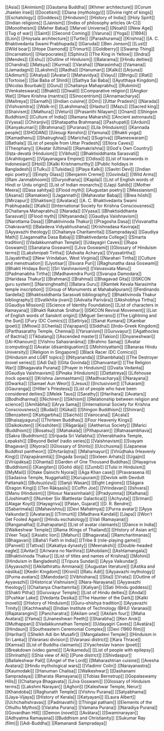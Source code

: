 [[Asia]]
[[Animism]]
[[Gautama Buddha]]
[[Khmer architecture]]
[[Corum Jhaelen Irsei]]
[[Docetism]]
[[Diana (mythology)]]
[[Divine right of kings]]
[[Eschatology]]
[[Goddess]]
[[Hinduism]]
[[History of India]]
[[Holy Spirit]]
[[Indian religions]]
[[Jainism]]
[[Index of philosophy articles (A–C)]]
[[Monotheism]]
[[Meher Baba]]
[[Marvel Universe]]
[[Noah]]
[[New Age]]
[[Tug of war]]
[[Saint]]
[[Second Coming]]
[[Varuna]]
[[Yoga]]
[[1894]]
[[Lion]]
[[Hoysala architecture]]
[[Turtle]]
[[Parashurama]]
[[Krishna]]
[[A. C. Bhaktivedanta Swami Prabhupada]]
[[Garuda]]
[[Ben Jonson]]
[[Lust]]
[[Wild boar]]
[[Hope Diamond]]
[[Trimurti]]
[[Goldberry]]
[[Swamp Thing]]
[[Incarnation]]
[[Harpocrates]]
[[Sphinx]]
[[The King in Yellow]]
[[Indra]]
[[Mendes]]
[[Eshu]]
[[Outline of Hinduism]]
[[Balarama]]
[[Hindu deities]]
[[Chandra]]
[[Matsya]]
[[Kurma]]
[[Varaha]]
[[Narasimha]]
[[Vamana]]
[[Jamadagni]]
[[Lakshmi]]
[[Radha]]
[[Hanuman]]
[[Kalki]]
[[Arjuna]]
[[Adimurti]]
[[Ahalya]]
[[Avatar]]
[[Mahavidya]]
[[Vayu]]
[[Bhrigu]]
[[Rati]]
[[Tortoise]]
[[Sai Baba of Shirdi]]
[[Sathya Sai Baba]]
[[Ayutthaya Kingdom]]
[[Nicolas Bourbaki]]
[[Guru]]
[[Chaitanya Mahaprabhu]]
[[Rukmini]]
[[Venkateswara]]
[[Bhakti]]
[[Diwali]]
[[Comparative religion]]
[[Angkor Wat]]
[[Hare Krishna (mantra)]]
[[Sinocentrism]]
[[Annamacharya]]
[[Maitreya]]
[[Sarnath]]
[[Indian cuisine]]
[[Om]]
[[Uttar Pradesh]]
[[Narada]]
[[Vishvamitra]]
[[Walk-in]]
[[Lakshmana]]
[[Hastur]]
[[Mazu]]
[[Sacred king]]
[[Shaivism]]
[[Mathura]]
[[Veturi]]
[[Prasanthi Nilayam]]
[[Onam]]
[[Shingon Buddhism]]
[[Culture of India]]
[[Ramana Maharshi]]
[[Ancient astronauts]]
[[Vyasa]]
[[Chiranjivi]]
[[Shatapatha Brahmana]]
[[Pashupati]]
[[Arduin]]
[[Kanyakumari]]
[[Brahmana]]
[[Puranas]]
[[Lila (Hinduism)]]
[[Kannada people]]
[[SHODAN]]
[[Uesugi Kenshin]]
[[Yamuna]]
[[Bhakti yoga]]
[[Kamadhenu]]
[[Shatrughna]]
[[Maricha]]
[[Sugriva]]
[[Rameswaram]]
[[Bathala]]
[[List of people from Uttar Pradesh]]
[[Ellora Caves]]
[[Theophany]]
[[Avatar (Ultima)]]
[[Ramakrishna]]
[[God's Own Country]]
[[Iṣṭa-devatā (Hinduism)]]
[[Vibhuti]]
[[Bhaktisiddhanta Sarasvati]]
[[Arahitogami]]
[[Vijayanagara Empire]]
[[Odissi]]
[[List of loanwords in Indonesian]]
[[Holi]]
[[Kalki Krishnamurthy]]
[[Public holidays in Bangladesh]]
[[Tulku]]
[[Tulsidas]]
[[Playa Kalki]]
[[Savitri Devi]]
[[Indian epic poetry]]
[[Empty Glass]]
[[Benjamin Creme]]
[[Govinda]]
[[Wild Arms]]
[[Ram Janmabhoomi]]
[[Duryodhana]]
[[Kapila]]
[[List of English words of Hindi or Urdu origin]]
[[List of Indian monarchs]]
[[Japji Sahib]]
[[Mother Meera]]
[[Dasa sahitya]]
[[Flood myth]]
[[Augustan poetry]]
[[Messianism]]
[[Asana]]
[[Ramakien]]
[[Jagannath]]
[[Mahavatar Babaji]]
[[Biwa hōshi]]
[[Mirzapur]]
[[Shaktism]]
[[Avatara]]
[[A. C. Bhaktivedanta Swami Prabhupada]]
[[Kalki]]
[[International Society for Krishna Consciousness]]
[[Chaitanya Mahaprabhu]]
[[Narada]]
[[Vyasa]]
[[Bhaktisiddhanta Sarasvati]]
[[Flood myth]]
[[Nityananda]]
[[Gaudiya Vaishnavism]]
[[Narottama Dasa]]
[[Bhaktivinoda Thakur]]
[[Pragosha Dasa]]
[[Visvanatha Chakravarti]]
[[Baladeva Vidyabhushana]]
[[Krishnadasa Kaviraja]]
[[Ayyavazhi theology]]
[[Chaitanya Charitamrita]]
[[Sampradaya]]
[[Gaudiya Math]]
[[Jagannatha Dasa Babaji]]
[[Bhaktivedanta College]]
[[Smarta tradition]]
[[Vadakkunnathan Temple]]
[[Udayagiri Caves]]
[[Rupa Goswami]]
[[Sanatana Goswami]]
[[Jiva Goswami]]
[[Glossary of Hinduism terms]]
[[Lakshmipati Tirtha]]
[[Advaita Acharya]]
[[Vyasatirtha]]
[[Jayatirtha]]
[[New Vrindaban, West Virginia]]
[[Narahari Tirtha]]
[[Culture and menstruation]]
[[Jyotisar]]
[[Isvara Puri]]
[[Raghunatha dasa Goswami]]
[[Bhakti Hridaya Bon]]
[[Sri Vaishnavism]]
[[Vaivasvata Manu]]
[[Padmanabha Tirtha]]
[[Madhavendra Puri]]
[[Svarupa Damodara]]
[[Haridasa Thakur]]
[[Brahman]]
[[Brahma]]
[[Bhagavad Gita]]
[[ISKCON guru system]]
[[Narsinghnath]]
[[Batara Guru]]
[[Ramtek Kevala Narasimha temple inscription]]
[[Group of Monuments at Mahabalipuram]]
[[Ferdinando Sardella]]
[[Bhaktisiddhanta Sarasvati bibliography]]
[[Bhaktivinoda Thakur bibliography]]
[[Svalikhita-jivani]]
[[Advaita Parivāra]]
[[Akshobhya Tirtha]]
[[Gaudiya Mission]]
[[Science of Identity Foundation]]
[[List of characters in Ramayana]]
[[Bhakti Rakshak Sridhar]]
[[ISKCON Revival Movement]]
[[List of English words of Sanskrit origin]]
[[Miguel Serrano]]
[[The Lightning and the Sun]]
[[Fury (DC Comics)]]
[[Sattriya]]
[[Sanat Kumara]]
[[Kambar (poet)]]
[[Mhow]]
[[Chenla]]
[[Vajrapani]]
[[Siddha]]
[[Indo-Greek Kingdom]]
[[Parthasarathy Temple, Chennai]]
[[Yarsanism]]
[[Guruvayur]]
[[Agathocles of Bactria]]
[[Tikbalang]]
[[Ascended master]]
[[Takion]]
[[Dnyaneshwari]]
[[Ai-Khanoum]]
[[Vishnu Sahasranāma]]
[[Brahmo Samaj]]
[[Avatar (computing)]]
[[Avatar (disambiguation)]]
[[Mohiniyattam]]
[[Banaras Hindu University]]
[[Religion in Singapore]]
[[Black Racer (DC Comics)]]
[[Hinduism and LGBT topics]]
[[Nityananda]]
[[Shambhala]]
[[The Destroyer (novel series)]]
[[Adi Da]]
[[Gita Govinda]]
[[Dhanvantari]]
[[The Religion War]]
[[Bhagavata Purana]]
[[Prayer in Hinduism]]
[[Dvaita Vedanta]]
[[Gaudiya Vaishnavism]]
[[Pinaka (Hinduism)]]
[[Dattatreya]]
[[Lifehouse (rock opera)]]
[[Krishna Janmashtami]]
[[Madhvacharya]]
[[Narayana]]
[[Dwarka]]
[[Samael Aun Weor]]
[[Jesus]]
[[Inclusivism]]
[[Tukaram]]
[[Gauranga]]
[[Hitler's Priestess]]
[[List of people who have been considered deities]]
[[Melek Taus]]
[[Sarathy]]
[[Harihara]]
[[Avatars]]
[[Bodhidharma]]
[[Nichiren]]
[[Sikhism]]
[[Relationship between religion and science]]
[[Amitābha]]
[[Arya Samaj]]
[[International Society for Krishna Consciousness]]
[[Budai]]
[[Kūkai]]
[[Shingon Buddhism]]
[[Shinran]]
[[Benzaiten]]
[[Kṣitigarbha]]
[[Saichō]]
[[Vairocana]]
[[Acala]]
[[Bhaisajyaguru]]
[[Thirteen Buddhas]]
[[Four Heavenly Kings]]
[[Daikokuten]]
[[Kisshōten]]
[[Rāgarāja]]
[[Aetherius Society]]
[[Marici (Buddhism)]]
[[Bosatsu]]
[[Mahakala]]
[[Pithapuram]]
[[Ratnasambhava]]
[[Śakra (Buddhism)]]
[[Sripada Sri Vallabha]]
[[Veerabhadra Temple, Lepakshi]]
[[Beyond Belief (radio series)]]
[[Vaishnavism]]
[[Svayam Bhagavan]]
[[Nyorai]]
[[Glossary of Shinto]]
[[Ucchusma]]
[[Japanese Buddhist pantheon]]
[[Dhṛtarāṣṭra]]
[[Mahamayuri]]
[[Virūḍhaka (Heavenly King)]]
[[Vajrapāramitā]]
[[Ingada Sonja]]
[[Sixteen Arhats]]
[[Ugajin]]
[[Virūpākṣa]]
[[Ghanta]]
[[Garden of One Thousand Buddhas]]
[[Hayagriva (Buddhism)]]
[[Kangiten]]
[[Gohō dōji]]
[[Zumbl]]
[[Tulsi in Hinduism]]
[[MyMail]]
[[Otake Dainichi Nyorai]]
[[Aga Khan case]]
[[Pravarasena II]]
[[Sadasiva Temple, Nuggehalli]]
[[Kurupuram]]
[[Devlok with Devdutt Pattanaik]]
[[Butsuzōzui]]
[[Sanjō Wasan]]
[[Eight Legions]]
[[Sāgara (Dragon King)]]
[[Ten Rākṣasīs]]
[[Coffin Joe]]
[[Vrindavan]]
[[Ishvara]]
[[Manu (Hinduism)]]
[[Hosur Narasimhaiah]]
[[Pradyumna]]
[[Kalhana]]
[[Joshimath]]
[[Number Six (Battlestar Galactica)]]
[[Achyuta]]
[[Sriman]]
[[Alagar Koyil]]
[[Hayagriva]]
[[Patan, Gujarat]]
[[D. R. Bendre]]
[[Sabarimala]]
[[Mahavishnu]]
[[Devi Mahatmya]]
[[Purna avatar]]
[[Ayya Vaikundar]]
[[Avataras]]
[[Trimurti]]
[[Madhava Kandali]]
[[Japa]]
[[Won't Get Fooled Again]]
[[Hindu eschatology]]
[[Vali (Ramayana)]]
[[Ranganatha]]
[[Jhalrapatan]]
[[List of avatar claimants]]
[[Dance in India]]
[[Walkeshwar Temple]]
[[Rama (Kings of Thailand)]]
[[History of Asian art]]
[[Veer Teja]]
[[Asiatic lion]]
[[Mahuri]]
[[Bhagavata]]
[[Ramcharitmanas]]
[[Bhagavan]]
[[Baháʼí Faith in India]]
[[Tribe 8 (role-playing game)]]
[[Panvel]]
[[Tattva]]
[[Kakatiya dynasty]]
[[Meenakshi]]
[[Double-headed eagle]]
[[Avitar]]
[[Ariwara no Narihira]]
[[Ahobilam]]
[[Ashtamangala]]
[[Bhaktivinoda Thakur]]
[[List of titles and names of Krishna]]
[[Mohini]]
[[Hinduism in Bangladesh]]
[[Tripura Sundari]]
[[Ayya Vaikundar]]
[[Ayyavazhi]]
[[Akilathirattu Ammanai]]
[[Augustan literature]]
[[Āstika and nāstika]]
[[Kediri Kingdom]]
[[Kroni]]
[[Ratu Adil]]
[[Ayyavazhi mythology]]
[[Purna avatars]]
[[Mandodari]]
[[Vibhishana]]
[[Sita]]
[[Vrata]]
[[Outline of Ayyavazhi]]
[[Historical Vishnuism]]
[[Nara-Narayana]]
[[Ayyavazhi theology]]
[[Chaitanya Charitamrita]]
[[Kaliyan]]
[[Sati (Hindu goddess)]]
[[Shakti Pitha]]
[[Guruvayur Temple]]
[[List of Hindu deities]]
[[Andal]]
[[Pushkar Lake]]
[[Vedanta Desika]]
[[The Haunter of the Dark]]
[[Kalki (novel)]]
[[History of Hinduism]]
[[Guru–shishya tradition]]
[[Ayyavazhi Trinity]]
[[Kachhwaha]]
[[Indian Institute of Technology (BHU) Varanasi]]
[[Rajatarangini]]
[[Pancharatra]]
[[Akilam one]]
[[Akilam four]]
[[Maha Avatara]]
[[Yama]]
[[Jnaneshwari Peeth]]
[[Sharabha]]
[[Ken Arok]]
[[Muthappan]]
[[Vadakkunnathan Temple]]
[[Udayagiri Caves]]
[[Avatāra]]
[[Hindaun]]
[[Southeastern Ceremonial Complex]]
[[Devi (1960 film)]]
[[Harihar]]
[[Sheikh Adi ibn Musafir]]
[[Mangaladevi Temple]]
[[Hinduism in Sri Lanka]]
[[Varanasi division]]
[[Varanasi district]]
[[Kara Thrace]]
[[Kamsa]]
[[List of Buddha claimants]]
[[Vyacheslav Ivanov (poet)]]
[[Breakdown (video game)]]
[[Arikamedu]]
[[List of people with epilepsy]]
[[Shrinathji]]
[[Shia view of Ali]]
[[Pune district]]
[[Shivdaspur]]
[[Ballaleshwar Pali]]
[[Angel of the Lord]]
[[Maharashtrian cuisine]]
[[Avesha Avatara]]
[[Hindu mythological wars]]
[[Vladimir Colin]]
[[Narayanastra]]
[[Kaumodaki]]
[[Hanuman Chalisa]]
[[Walkeshwar]]
[[Dashanami Sampradaya]]
[[Bharata (Ramayana)]]
[[Tobias Bernstrup]]
[[Gopalaswamy Hills]]
[[Chaitanya Bhagavata]]
[[Jiva Goswami]]
[[Glossary of Hinduism terms]]
[[Lakshmi Narayan]]
[[Aghori]]
[[Kaleshwar Temple, Nerur]]
[[Khandoba]]
[[Raghunath Temple]]
[[Vishnu Purana]]
[[Satyabhama]]
[[Jaya-Vijaya]]
[[History of Kerala]]
[[Katyayani]]
[[Laura Albert]]
[[Uchchaihshravas]]
[[Padmavathi]]
[[Thingal patham]]
[[Elements of the Cthulhu Mythos]]
[[Varaha Purana]]
[[Vamana Purana]]
[[Naradiya Purana]]
[[Govardhan Hill]]
[[Demon (novel)]]
[[Avātara]]
[[Swaminarayan]]
[[Adhyatma Ramayana]]
[[Buddhism and Christianity]]
[[Sukumar Ray (film)]]
[[Adi-Buddha]]
[[Ramanandi Sampradaya]]
